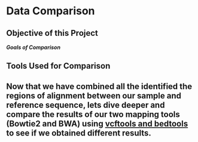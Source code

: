 # Data Comparison

## Objective of this Project
***Goals of Comparison***
## Tools Used for Comparison


## Now that we have combined all the identified the regions of alignment between our sample and reference sequence, lets dive deeper and compare the results of our two mapping tools (Bowtie2 and BWA) using [vcftools and bedtools](https://github.com/rszymkiewicz/Comparison_of_Mappers/blob/master/12_Comparison_vcftools_bedtools.md) to see if we obtained different results.  

